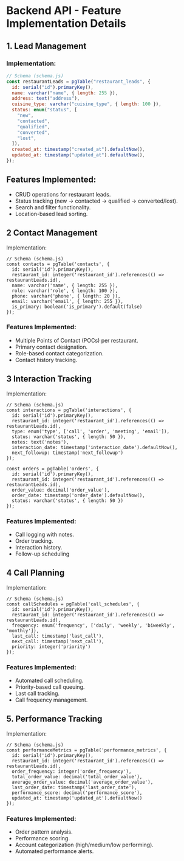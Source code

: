 # Backend API - Feature Implementation Details

## 1. Lead Management

### Implementation:

```javascript
// Schema (schema.js)
const restaurantLeads = pgTable("restaurant_leads", {
  id: serial("id").primaryKey(),
  name: varchar("name", { length: 255 }),
  address: text("address"),
  cuisine_type: varchar("cuisine_type", { length: 100 }),
  status: enum("status", [
    "new",
    "contacted",
    "qualified",
    "converted",
    "lost",
  ]),
  created_at: timestamp("created_at").defaultNow(),
  updated_at: timestamp("updated_at").defaultNow(),
});
```

## Features Implemented:

- CRUD operations for restaurant leads.
- Status tracking (new → contacted → qualified → converted/lost).
- Search and filter functionality.
- Location-based lead sorting.

## 2 Contact Management

Implementation:

```
// Schema (schema.js)
const contacts = pgTable('contacts', {
  id: serial('id').primaryKey(),
  restaurant_id: integer('restaurant_id').references(() => restaurantLeads.id),
  name: varchar('name', { length: 255 }),
  role: varchar('role', { length: 100 }),
  phone: varchar('phone', { length: 20 }),
  email: varchar('email', { length: 255 }),
  is_primary: boolean('is_primary').default(false)
});

```

### Features Implemented:

- Multiple Points of Contact (POCs) per restaurant.
- Primary contact designation.
- Role-based contact categorization.
- Contact history tracking.

## 3 Interaction Tracking

Implementation:

```
// Schema (schema.js)
const interactions = pgTable('interactions', {
  id: serial('id').primaryKey(),
  restaurant_id: integer('restaurant_id').references(() => restaurantLeads.id),
  type: enum('type', ['call', 'order', 'meeting', 'email']),
  status: varchar('status', { length: 50 }),
  notes: text('notes'),
  interaction_date: timestamp('interaction_date').defaultNow(),
  next_followup: timestamp('next_followup')
});

const orders = pgTable('orders', {
  id: serial('id').primaryKey(),
  restaurant_id: integer('restaurant_id').references(() => restaurantLeads.id),
  order_value: decimal('order_value'),
  order_date: timestamp('order_date').defaultNow(),
  status: varchar('status', { length: 50 })
});

```

### Features Implemented:

- Call logging with notes.
- Order tracking.
- Interaction history.
- Follow-up scheduling

## 4 Call Planning

Implementation:

```
// Schema (schema.js)
const callSchedules = pgTable('call_schedules', {
  id: serial('id').primaryKey(),
  restaurant_id: integer('restaurant_id').references(() => restaurantLeads.id),
  frequency: enum('frequency', ['daily', 'weekly', 'biweekly', 'monthly']),
  last_call: timestamp('last_call'),
  next_call: timestamp('next_call'),
  priority: integer('priority')
});

```

### Features Implemented:

- Automated call scheduling.
- Priority-based call queuing.
- Last call tracking.
- Call frequency management.

## 5. Performance Tracking

Implementation:

```
// Schema (schema.js)
const performanceMetrics = pgTable('performance_metrics', {
  id: serial('id').primaryKey(),
  restaurant_id: integer('restaurant_id').references(() => restaurantLeads.id),
  order_frequency: integer('order_frequency'),
  total_order_value: decimal('total_order_value'),
  average_order_value: decimal('average_order_value'),
  last_order_date: timestamp('last_order_date'),
  performance_score: decimal('performance_score'),
  updated_at: timestamp('updated_at').defaultNow()
});

```

### Features Implemented:

- Order pattern analysis.
- Performance scoring.
- Account categorization (high/medium/low performing).
- Automated performance alerts.

